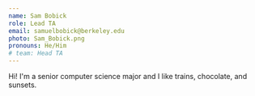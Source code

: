 ```yaml
---
name: Sam Bobick
role: Lead TA
email: samuelbobick@berkeley.edu 
photo: Sam_Bobick.png
pronouns: He/Him
# team: Head TA
---
```

Hi! I'm a senior computer science major and I like trains, chocolate, and sunsets. 